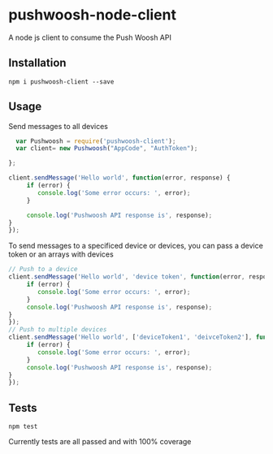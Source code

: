 # pushwoosh-node-client
A node js client to consume the Push Woosh API

## Installation

    npm i pushwoosh-client --save
    
## Usage

Send messages to all devices
```javascript
  var Pushwoosh = require('pushwoosh-client');
  var client= new Pushwoosh("AppCode", "AuthToken");

};

client.sendMessage('Hello world', function(error, response) {
     if (error) {
        console.log('Some error occurs: ', error);
     }

     console.log('Pushwoosh API response is', response);
}
});
```

To send messages to a specificed device or devices, you can pass a device token or an arrays with devices

```javascript
// Push to a device
client.sendMessage('Hello world', 'device token', function(error, response) {
     if (error) {
        console.log('Some error occurs: ', error);
     }
     console.log('Pushwoosh API response is', response);
}
});
// Push to multiple devices
client.sendMessage('Hello world', ['deviceToken1', 'deivceToken2'], function(error, response) {
     if (error) {
        console.log('Some error occurs: ', error);
     }
     console.log('Pushwoosh API response is', response);
}
});
```

## Tests

    npm test

Currently tests are all passed and with 100% coverage
